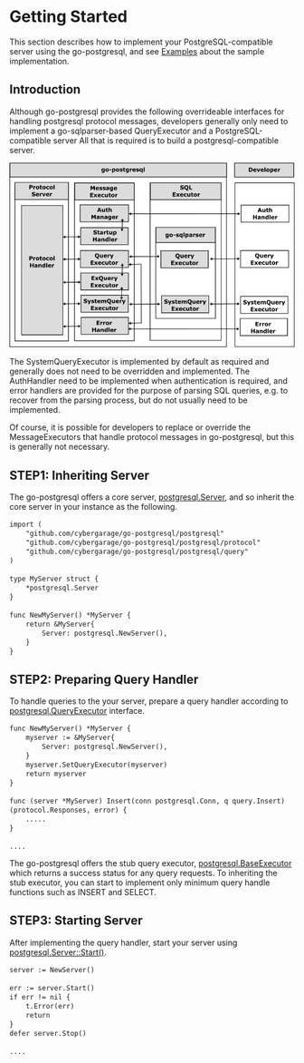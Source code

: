 # Getting Started

This section describes how to implement your PostgreSQL-compatible server using the go-postgresql, and see  [Examples](doc/examples.md) about the sample implementation.

## Introduction

Although go-postgresql provides the following overrideable interfaces for handling postgresql protocol messages, developers generally only need to implement a go-sqlparser-based QueryExecutor and a PostgreSQL-compatible server All that is required is to build a postgresql-compatible server.

![](img/executor.png)


The SystemQueryExecutor is implemented by default as required and generally does not need to be overridden and implemented. The AuthHandler need to be implemented when authentication is required, and error handlers are provided for the purpose of parsing SQL queries, e.g. to recover from the parsing process, but do not usually need to be implemented.

Of course, it is possible for developers to replace or override the MessageExecutors that handle protocol messages in go-postgresql, but this is generally not necessary.

## STEP1: Inheriting Server

The go-postgresql offers a core server, [postgresql.Server](../postgresql/server.go), and so inherit the core server in your instance as the following.

```
import (
	"github.com/cybergarage/go-postgresql/postgresql"
	"github.com/cybergarage/go-postgresql/postgresql/protocol"
	"github.com/cybergarage/go-postgresql/postgresql/query"
)

type MyServer struct {
	*postgresql.Server
}

func NewMyServer() *MyServer {
	return &MyServer{
		Server: postgresql.NewServer(),
	}
}
```

## STEP2: Preparing Query Handler

To handle queries to the your server, prepare a query handler according to [postgresql.QueryExecutor](../postgresql/executor.go) interface.

```
func NewMyServer() *MyServer {
	myserver := &MyServer{
		Server: postgresql.NewServer(),
	}
    myserver.SetQueryExecutor(myserver)
    return myserver
}

func (server *MyServer) Insert(conn postgresql.Conn, q query.Insert) (protocol.Responses, error) {
    .....
}

....
```

The go-postgresql offers the stub query executor, [postgresql.BaseExecutor](../postgresql/executor_base.go) which returns a success status for any query requests.
To inheriting the stub executor, you can start to implement only minimum query handle functions such as INSERT and SELECT.

## STEP3: Starting Server 

After implementing the query handler, start your server using  [postgresql.Server::Start()](../postgresql/server.go).

```
server := NewServer()

err := server.Start()
if err != nil {
	t.Error(err)
	return
}
defer server.Stop()

.... 
```
